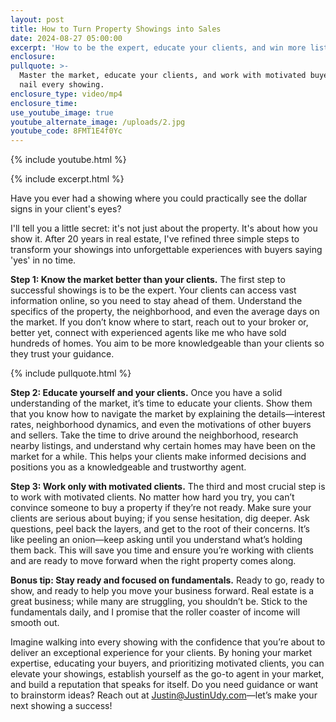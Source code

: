 ```yaml
---
layout: post
title: How to Turn Property Showings into Sales
date: 2024-08-27 05:00:00
excerpt: 'How to be the expert, educate your clients, and win more listings. '
enclosure:
pullquote: >-
  Master the market, educate your clients, and work with motivated buyers to
  nail every showing.
enclosure_type: video/mp4
enclosure_time:
use_youtube_image: true
youtube_alternate_image: /uploads/2.jpg
youtube_code: 8FMT1E4f0Yc
---
```

{% include youtube.html %}

{% include excerpt.html %}

Have you ever had a showing where you could practically see the dollar signs in your client's eyes?

I'll tell you a little secret: it's not just about the property. It's about how you show it. After 20 years in real estate, I've refined three simple steps to transform your showings into unforgettable experiences with buyers saying 'yes' in no time.

**Step 1: Know the market better than your clients.** The first step to successful showings is to be the expert. Your clients can access vast information online, so you need to stay ahead of them. Understand the specifics of the property, the neighborhood, and even the average days on the market. If you don’t know where to start, reach out to your broker or, better yet, connect with experienced agents like me who have sold hundreds of homes. You aim to be more knowledgeable than your clients so they trust your guidance.

{% include pullquote.html %}

**Step 2: Educate yourself and your clients.** Once you have a solid understanding of the market, it’s time to educate your clients. Show them that you know how to navigate the market by explaining the details—interest rates, neighborhood dynamics, and even the motivations of other buyers and sellers. Take the time to drive around the neighborhood, research nearby listings, and understand why certain homes may have been on the market for a while. This helps your clients make informed decisions and positions you as a knowledgeable and trustworthy agent.

**Step 3: Work only with motivated clients.** The third and most crucial step is to work with motivated clients. No matter how hard you try, you can’t convince someone to buy a property if they’re not ready. Make sure your clients are serious about buying; if you sense hesitation, dig deeper. Ask questions, peel back the layers, and get to the root of their concerns. It’s like peeling an onion—keep asking until you understand what’s holding them back. This will save you time and ensure you’re working with clients and are ready to move forward when the right property comes along.

**Bonus tip: Stay ready and focused on fundamentals.** Ready to go, ready to show, and ready to help you move your business forward. Real estate is a great business; while many are struggling, you shouldn’t be. Stick to the fundamentals daily, and I promise that the roller coaster of income will smooth out.

Imagine walking into every showing with the confidence that you’re about to deliver an exceptional experience for your clients. By honing your market expertise, educating your buyers, and prioritizing motivated clients, you can elevate your showings, establish yourself as the go-to agent in your market, and build a reputation that speaks for itself. Do you need guidance or want to brainstorm ideas? Reach out at Justin@JustinUdy.com—let’s make your next showing a success!